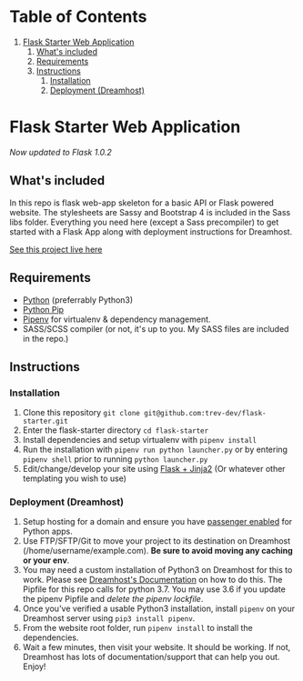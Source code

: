
# Table of Contents

1.  [Flask Starter Web Application](#intro)
    1.  [What's included](#included)
    2.  [Requirements](#requirements)
    3.  [Instructions](#instructions)
        1.  [Installation](#installation)
        2.  [Deployment (Dreamhost)](#deployment)


<a id="intro"></a>

# Flask Starter Web Application

*Now updated to Flask 1.0.2*


<a id="included"></a>

## What's included

In this repo is flask web-app skeleton for a basic API or Flask powered website. The stylesheets are Sassy and Bootstrap 4 is included in the Sass libs folder. Everything you need here (except a Sass precompiler) to get started with a Flask App along with deployment instructions for Dreamhost.

[See this project live here](<http://flask-skeleton.trevdev.ca/>)


<a id="requirements"></a>

## Requirements

-   [Python](https://www.python.org/downloads/) (preferrably Python3)
-   [Python Pip](https://pip.pypa.io/en/stable/installing/)
-   [Pipenv](https://pipenv.readthedocs.io/en/latest/) for virtualenv & dependency management.
-   SASS/SCSS compiler (or not, it's up to you. My SASS files are included in the repo.)


<a id="instructions"></a>

## Instructions


<a id="installation"></a>

### Installation

1.  Clone this repository `git clone git@github.com:trev-dev/flask-starter.git`
2.  Enter the flask-starter directory `cd flask-starter`
3.  Install dependencies and setup virtualenv with `pipenv install`
4.  Run the installation with `pipenv run python launcher.py` or by entering `pipenv shell` prior to running `python launcher.py`
5.  Edit/change/develop your site using [Flask + Jinja2](<http://flask.pocoo.org/docs/0.12/>) (Or whatever other templating you wish to use)

<a id="deployment"></a>

### Deployment (Dreamhost)

1.  Setup hosting for a domain and ensure you have [passenger enabled](https://help.dreamhost.com/hc/en-us/articles/216385637-How-do-I-enable-Passenger-on-my-domain) for Python apps.
2.  Use FTP/SFTP/Git to move your project to its destination on Dreamhost (/home/username/example.com). **Be sure to avoid moving any caching or your env**.
3.  You may need a custom installation of Python3 on Dreamhost for this to work. Please see [Dreamhost's Documentation](https://help.dreamhost.com/hc/en-us/articles/115000702772-Installing-a-custom-version-of-Python-3) on how to do this. The Pipfile for this repo calls for python 3.7. You may use 3.6 if you update the pipenv Pipfile and _delete the pipenv lockfile_.
4. Once you've verified a usable Python3 installation, install `pipenv` on your Dreamhost server using `pip3 install pipenv`.
5. From the website root folder, run `pipenv install` to install the dependencies.
6. Wait a few minutes, then visit your website. It should be working. If not, Dreamhost has lots of documentation/support that can help you out. Enjoy!
